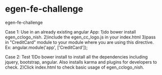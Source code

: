 # egen-fe-challenge
egen-fe-challenge

Case 1: Use in an already existing angular App:
1)do bower install egen_cclogo_nish.
2)include the egen_cc_logo.js in your index.html
3)pass in "CreditCard" module to your module where you are using this directive.
	Ex: angular.module('app', ['CreditCard']);

Case 2: Test 
1)Do bower install to install all the dependencies including jquery, bootstrap, angular. Also installs karma and plugins for developers to check.
2)Click index.html to check basic usage of egen_cclogo_nish.